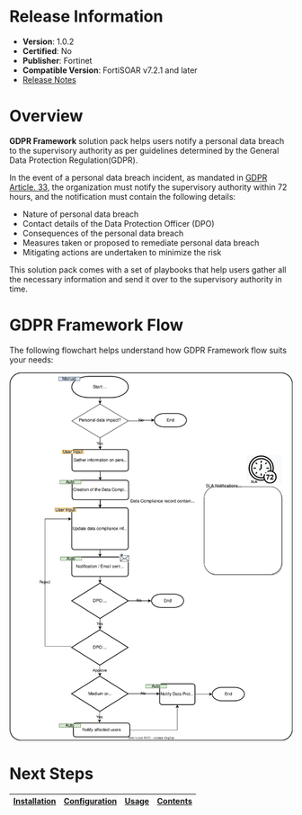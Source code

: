 # Release Information

- **Version**:  1.0.2
- **Certified**: No
- **Publisher**: Fortinet
- **Compatible Version**: FortiSOAR v7.2.1 and later
- [Release Notes](./release_notes.md)

# Overview

**GDPR Framework** solution pack helps users notify a personal data breach to the supervisory authority as per guidelines determined by the General Data Protection Regulation(GDPR).

In the event of a personal data breach incident, as mandated in [GDPR Article. 33](https://gdpr-info.eu/art-33-gdpr/), the organization must notify the supervisory authority within 72 hours, and the notification must contain the following details:

- Nature of personal data breach
- Contact details of the Data Protection Officer (DPO)
- Consequences of the personal data breach
- Measures taken or proposed to remediate personal data breach
- Mitigating actions are undertaken to minimize the risk

This solution pack comes with a set of playbooks that help users gather all the necessary information and send it over to the supervisory authority in time.

# GDPR Framework Flow

The following flowchart helps understand how GDPR Framework flow suits your needs:

![GDPR Framework Flow](./docs/res/gdpr-framework-flow.svg)

# Next Steps 
 
| [Installation](./docs/setup.md#installation) | [Configuration](./docs/setup.md#configuration) | [Usage](./docs/usage.md) | [Contents](./docs/contents.md) |
|----------------------------------------------|------------------------------------------------|--------------------------|--------------------------------|